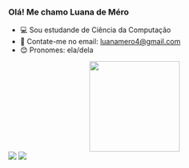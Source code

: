 ### Olá! Me chamo Luana de Méro

- 💻 Sou estudande de Ciência da Computação
- 📧 Contate-me no email: luanamero4@gmail.com
- 😊 Pronomes: ela/dela


<div align="center">
  <a href="https://github.com/Luanamero">
  <img height="180em" src="https://github-readme-stats.vercel.app/api?username=Luanamero&show_icons=true&theme=dracula&include_all_commits=true&count_private=true"/>
</div>


<div>
<a href = "mailto:luanamero4@gmail.com"><img src="https://img.shields.io/badge/-Gmail-%23333?style=for-the-badge&logo=gmail&logoColor=white" target="_blank"></a>
  <a href="https://www.linkedin.com/in/luana-de-m%C3%A9ro-omena-9b9382249/" target="_blank"><img src="https://img.shields.io/badge/-LinkedIn-%230077B5?style=for-the-badge&logo=linkedin&logoColor=white" target="_blank"></a> 
</div>
